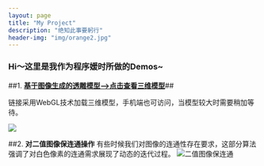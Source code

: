 ```yaml
---
layout: page
title: "My Project"
description: "绝知此事要躬行"
header-img: "img/orange2.jpg"
---
```


### Hi～这里是我作为程序媛时所做的Demos~

##1. [**基于图像生成的透雕模型-->点击查看三维模型**](http://adastaybrave.com/demos/threejs/CarvedModels_obj-loader.html)##
 
链接采用WebGL技术加载三维模型，手机端也可访问，当模型较大时需要稍加等待。

![](http://7xq62e.com1.z0.glb.clouddn.com/photo.png)


##2. **对二值图像保连通操作**
有些时候我们对图像的连通性存在要求，这部分算法强调了对白色像素的连通需求展现了动态的迭代过程。
![**二值图像保连通**](http://7xq62e.com1.z0.glb.clouddn.com//pic/Hepburn_c.gif)














